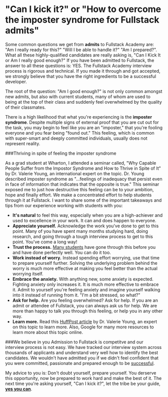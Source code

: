 # "Can I kick it?" or "How to overcome the imposter syndrome for Fullstack admits"

Some common questions we get from **admits** to Fullstack Academy are: "Am I really ready for this?" "Will I be able to handle it?" "Am I prepared?". What all these highly-qualified candidates are really asking is, "Can I Kick It or Am I really good enough?" If you have been admitted to Fullstack, the answer to all these questions is: YES. The Fullstack Academy interview process is rigorous and technical. If you made it through and got accepted, we strongly believe that you have the right ingredients to be a successful developer.  

The root of the question: "Am I good enough?" is not only common amongst new admits, but also with current students, many of whom are used to being at the top of their class and suddenly feel overwhelmed by the quality of their classmates.

There is a high likelihood that what you're experiencing is the **imposter syndrome**. Despite multiple signs of external proof that you are cut out for the task,  you may begin to feel like you are an "imposter," that you're fooling everyone and you fear being "found out." This feeling, which is common with super-smart and deeply committed individuals, usually does not represent reality. 

###Thriving in spite of feeling the imposter syndrome

As a grad student at Wharton, I attended a seminar called, "Why Capable People Suffer from the Impostor Syndrome and How to Thrive in Spite of It" by Dr. Valerie Young, an international expert on the topic. Dr. Young described imposter syndrome as "...feelings of inadequacy that persist even in face of information that indicates that the opposite is true." This seminar exposed me to just how destructive this feeling can be to your ambition, hope and finally effort. We make a concentrated effort to help students through it at Fullstack. I want to share some of the important takeaways and tips from our experience working with students with you:

* **It's natural** to feel this way, especially when you are a high-achiever and used to excellence in your work. It can and does happen to everyone. 
* **Appreciate yourself.** Acknowledge the work you've done to get to this point. Many of you have spent many months studying hard, doing research, and going through a tough interview process to get to this point. You've come a long way!
* **Trust the process.** [Many students](http://www.quora.com/Reviews-of-Fullstack-Academy) have gone through this before you and have done perfectly well. You can do it too.
* **Work instead of worry.** Instead spending effort worrying, use that time to prepare yourself further. Solving the underlying problem behind the worry is much more effective at making you feel better than the actual worrying itself.
* **Embrace the anxiety.** With anything new, some anxiety is expected. Fighting anxiety only increases it. It is much more effective to embrace it. Admit to yourself you're feeling anxiety and imagine yourself walking into it instead of running from it. "I'm a bit stressed, so what?"
* **Ask for help.** Are you feeling overwhelmed? Ask for help. If you are an admit or attendee of Fullstack, you can always ask us for help. We are more than happy to talk you through this feeling, or help you in any other way.
* **Learn more.** Read this [HuffPost article](http://www.huffingtonpost.com/dr-valerie-young/impostor-syndrome_b_2271141.html) by Dr. Valerie Young, an expert on this topic to learn more. Also, Google for many more resources to learn more about this topic online.

###We believe in you
Admission to Fullstack is competitve and our interview process is not easy. We have tracked our interview system across thousands of applicants and understand very well how to identify the best candidates. We wouldn't have admitted you if we didn't feel confident that you were committed, passionate and prepared enough to be [successful](http://www.fullstackacademy.com/employers).

My advice to you is: Don't doubt yourself, prepare yourself. You derserve this opportunity, now be prepared to work hard and make the best of it. The next time you're asking yourself, "Can I kick it?", let the tribe be your guide, **[yes you can](https://www.youtube.com/watch?v=ZrlJX7DzLhI&t=0m18s)**.
